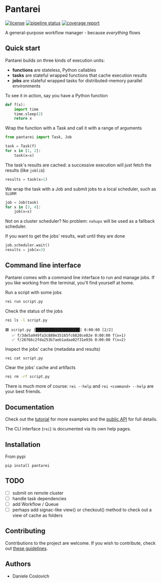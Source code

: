 # Pantarei

[![license](https://img.shields.io/pypi/l/atooms.svg)](https://en.wikipedia.org/wiki/GNU_General_Public_License)
[![pipeline status](https://framagit.org/coslo/pantarei/badges/master/pipeline.svg)](https://framagit.org/coslo/pantarei/-/commits/master)
[![coverage report](https://framagit.org/coslo/pantarei/badges/master/coverage.svg)](https://framagit.org/coslo/pantarei/-/commits/master)

A general-purpose workflow manager - because *everything* flows

## Quick start

Pantarei builds on three kinds of execution units:
- **functions** are stateless, Python callables
- **tasks** are stateful wrapped functions that cache execution results
- **jobs** are stateful wrapped tasks for distributed-memory parallel environments

To see it in action, say you have a Python function
```python
def f(x):
    import time
    time.sleep(2)
    return x
```

Wrap the function with a Task and call it with a range of arguments
```python
from pantarei import Task, Job

task = Task(f)
for x in [1, 2]:
    task(x=x)
```

The task's results are cached: a successive execution will just fetch the results (like `joblib`)
```python
results = task(x=1)
```

We wrap the task with a Job and submit jobs to a local scheduler, such as  `SLURM`
```python
job = Job(task)
for x in [3, 4]:
    job(x=x)
```
Not on a cluster scheduler? No problem: `nohupx` will be used as a fallback scheduler.

If you want to get the jobs' results, wait until they are done
```python
job.scheduler.wait()
results = job(x=3)
```

## Command line interface

Pantarei comes with a command line interface to run and manage jobs. If you like working from the terminal, you'll find yourself at home.

Run a script with some jobs
```bash
rei run script.py
```

Check the status of the jobs
```bash
rei ls -l script.py
```
```
🟩 script.py |████████████████████| 0:00:00 [2/2]
   ✅ f/3de5a949fa3c880e35165fc6820ce82e 0:00:00 f(x=1)
   ✅ f/26766c2fda253b7aeb1adaa02f31e93b 0:00:00 f(x=2)
```

Inspect the jobs' cache (metadata and results)
```bash
rei cat script.py
```

Clear the jobs' cache and artifacts
```bash
rei rm -rf script.py
```

There is much more of course: `rei --help` and `rei <command> --help` are your best friends.

## Documentation

Check out the [tutorial](https://coslo.frama.io/pantarei) for more examples and the [public API](https://coslo.frama.io/pantarei) for full details.

The CLI interface (`rei`) is documented via its own help pages.

## Installation

From pypi
```
pip install pantarei
```

## TODO

- [ ] submit on remote cluster
- [ ] handle task dependencies
- [ ] add Workflow / Queue
- [ ] perhaps add signac-like view() or checkout() method to check out a view of cache as folders

## Contributing

Contributions to the project are welcome. If you wish to contribute, check out [these guidelines]().

## Authors

- Daniele Coslovich
